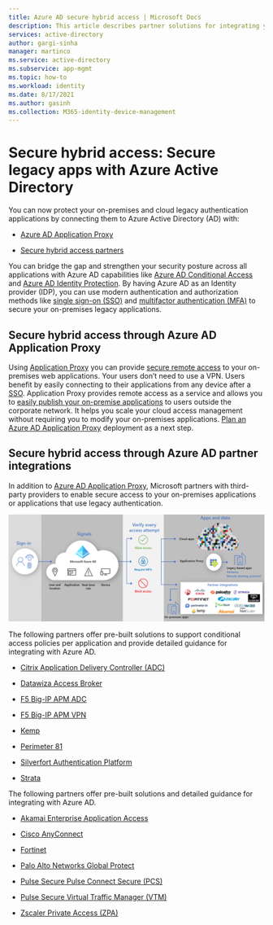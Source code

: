 ```yaml
---
title: Azure AD secure hybrid access | Microsoft Docs
description: This article describes partner solutions for integrating your legacy on-premises, public cloud, or private cloud applications with Azure AD. 
services: active-directory
author: gargi-sinha
manager: martinco
ms.service: active-directory
ms.subservice: app-mgmt
ms.topic: how-to
ms.workload: identity
ms.date: 8/17/2021
ms.author: gasinh
ms.collection: M365-identity-device-management
---
```


# Secure hybrid access: Secure legacy apps with Azure Active Directory

You can now protect your on-premises and cloud legacy authentication applications by connecting them to Azure Active Directory (AD) with:

- [Azure AD Application Proxy](#secure-hybrid-access-through-azure-ad-application-proxy)

- [Secure hybrid access partners](#secure-hybrid-access-through-azure-ad-partner-integrations)

You can bridge the gap and strengthen your security posture across all applications with Azure AD capabilities like [Azure AD Conditional Access](https://docs.microsoft.com/azure/active-directory/conditional-access/overview) and [Azure AD Identity Protection](https://docs.microsoft.com/azure/active-directory/identity-protection/overview-identity-protection). By having Azure AD as an Identity provider (IDP), you can use modern authentication and authorization methods like [single sign-on (SSO)](https://docs.microsoft.com/azure/active-directory/manage-apps/what-is-single-sign-on) and [multifactor authentication (MFA)](https://docs.microsoft.com/azure/active-directory/authentication/concept-mfa-howitworks) to secure your on-premises legacy applications.

## Secure hybrid access through Azure AD Application Proxy
  
Using [Application Proxy](https://docs.microsoft.com/azure/active-directory/app-proxy/what-is-application-proxy) you can provide [secure remote access](https://docs.microsoft.com/azure/active-directory/app-proxy/application-proxy-add-on-premises-application) to your on-premises web applications. Your users don’t need to use a VPN. Users benefit by easily connecting to their applications from any device after a [SSO](https://docs.microsoft.com/azure/active-directory/app-proxy/application-proxy-config-sso-how-to#how-to-configure-single-sign-on). Application Proxy provides remote access as a service and allows you to [easily publish your on-premise applications](https://docs.microsoft.com/azure/active-directory/app-proxy/application-proxy-add-on-premises-application) to users outside the corporate network. It helps you scale your cloud access management without requiring you to modify your on-premises applications. [Plan an Azure AD Application Proxy](https://docs.microsoft.com/azure/active-directory/app-proxy/application-proxy-deployment-plan) deployment as a next step.

## Secure hybrid access through Azure AD partner integrations  

In addition to [Azure AD Application Proxy](https://aka.ms/whyappproxy), Microsoft partners with third-party providers to enable secure access to your on-premises applications or applications that use legacy authentication.

![Image shows secure hybrid access with app proxy and partners](./media/secure-hybrid-access/secure-hybrid-access.png)

The following partners offer pre-built solutions to support conditional access policies per application and provide detailed guidance for integrating with Azure AD. 

- [Citrix Application Delivery Controller (ADC)](https://docs.microsoft.com/azure/active-directory/saas-apps/citrix-netscaler-tutorial)  

- [Datawiza Access Broker](https://docs.microsoft.com/azure/active-directory/manage-apps/add-application-portal-setup-oidc-sso)

- [F5 Big-IP APM ADC](https://docs.microsoft.com/azure/active-directory/manage-apps/f5-aad-integration)

- [F5 Big-IP APM VPN](https://docs.microsoft.com/azure/active-directory/manage-apps/f5-aad-password-less-vpn)

- [Kemp](https://docs.microsoft.com/azure/active-directory/saas-apps/kemp-tutorial)

- [Perimeter 81](https://docs.microsoft.com/azure/active-directory/saas-apps/perimeter-81-tutorial)

- [Silverfort Authentication Platform](https://docs.microsoft.com/azure/active-directory/manage-apps/add-application-portal-setup-oidc-sso)

- [Strata](https://docs.microsoft.com/azure/active-directory/saas-apps/maverics-identity-orchestrator-saml-connector-tutorial)

The following partners offer pre-built solutions and detailed guidance for integrating with Azure AD. 

- [Akamai Enterprise Application Access](https://docs.microsoft.com/azure/active-directory/saas-apps/akamai-tutorial)

- [Cisco AnyConnect](https://docs.microsoft.com/azure/active-directory/saas-apps/cisco-anyconnect)

- [Fortinet](https://docs.microsoft.com/azure/active-directory/saas-apps/fortigate-ssl-vpn-tutorial)

- [Palo Alto Networks Global Protect](https://docs.microsoft.com/azure/active-directory/saas-apps/paloaltoadmin-tutorial)

- [Pulse Secure Pulse Connect Secure (PCS)](https://docs.microsoft.com/azure/active-directory/saas-apps/pulse-secure-pcs-tutorial)

- [Pulse Secure Virtual Traffic Manager (VTM)](https://docs.microsoft.com/azure/active-directory/saas-apps/pulse-secure-virtual-traffic-manager-tutorial)

- [Zscaler Private Access (ZPA)](https://docs.microsoft.com/azure/active-directory/saas-apps/zscalerprivateaccess-tutorial)
